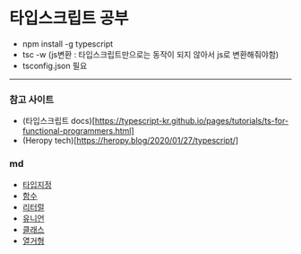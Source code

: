 # 타입스크립트 공부

- npm install -g typescript
- tsc -w (js변환 : 타입스크립트만으로는 동작이 되지 않아서 js로 변환해줘야함)
- tsconfig.json 필요

---

### 참고 사이트

- (타입스크립트 docs)[https://typescript-kr.github.io/pages/tutorials/ts-for-functional-programmers.html]
- (Heropy tech)[https://heropy.blog/2020/01/27/typescript/]

### md

- [타입지정](md/setType/setType.md)
- [함수](md/func/func.md)
- [리터럴](md/literal/literal.md)
- [유니언](md/union/union.md)
- [클래스](md/classes/classes.md)
- [열거형](md/enums/enums.md)
